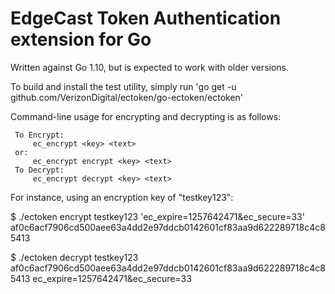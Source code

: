 EdgeCast Token Authentication extension for Go
===============================================

Written against Go 1.10, but is expected to work with older versions.

To build and install the test utility, simply run
'go get -u github.com/VerizonDigital/ectoken/go-ectoken/ectoken'

Command-line usage for encrypting and decrypting is as
follows:

     To Encrypt:
         ec_encrypt <key> <text>
     or:
         ec_encrypt encrypt <key> <text>
     To Decrypt:
         ec_encrypt decrypt <key> <text>

For instance, using an encryption key of "testkey123":

$ ./ectoken encrypt testkey123 'ec_expire=1257642471&ec_secure=33'
af0c6acf7906cd500aee63a4dd2e97ddcb0142601cf83aa9d622289718c4c85413

$ ./ectoken decrypt testkey123 af0c6acf7906cd500aee63a4dd2e97ddcb0142601cf83aa9d622289718c4c85413
ec_expire=1257642471&ec_secure=33
